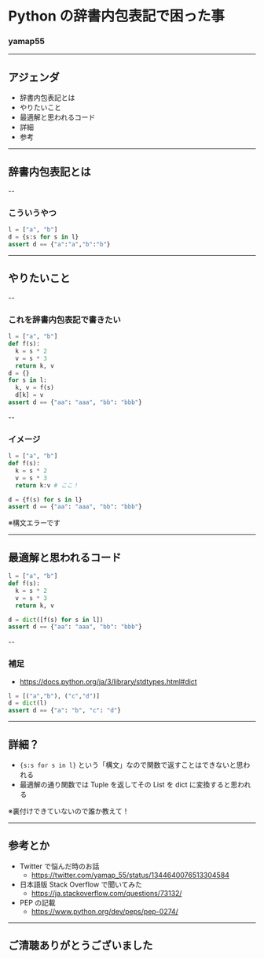 <style type="text/css">
  .reveal h1,
  .reveal h2,
  .reveal h3,
  .reveal h4,
  .reveal h5,
  .reveal h6 {
    text-transform: none;
  }
</style>

# Python の辞書内包表記で困った事

### yamap55

---

## アジェンダ

- 辞書内包表記とは
- やりたいこと
- 最適解と思われるコード
- 詳細
- 参考

---

## 辞書内包表記とは

--

### こういうやつ

```python
l = ["a", "b"]
d = {s:s for s in l}
assert d == {"a":"a","b":"b"}
```

---

## やりたいこと

--

### これを辞書内包表記で書きたい

```python
l = ["a", "b"]
def f(s):
  k = s * 2
  v = s * 3
  return k, v
d = {}
for s in l:
  k, v = f(s)
  d[k] = v
assert d == {"aa": "aaa", "bb": "bbb"}
```

--

### イメージ

```python
l = ["a", "b"]
def f(s):
  k = s * 2
  v = s * 3
  return k:v # ここ！

d = {f(s) for s in l}
assert d == {"aa": "aaa", "bb": "bbb"}
```

※構文エラーです

---

## 最適解と思われるコード

```python
l = ["a", "b"]
def f(s):
  k = s * 2
  v = s * 3
  return k, v

d = dict([f(s) for s in l])
assert d == {"aa": "aaa", "bb": "bbb"}
```

--

### 補足

- https://docs.python.org/ja/3/library/stdtypes.html#dict

```python
l = [("a","b"), ("c","d")]
d = dict(l)
assert d == {"a": "b", "c": "d"}
```

---

## 詳細？

- `{s:s for s in l}` という「構文」なので関数で返すことはできないと思われる
- 最適解の通り関数では Tuple を返してその List を dict に変換すると思われる

※裏付けできていないので誰か教えて！

---

## 参考とか

- Twitter で悩んだ時のお話
  - https://twitter.com/yamap_55/status/1344640076513304584
- 日本語版 Stack Overflow で聞いてみた
  - https://ja.stackoverflow.com/questions/73132/
- PEP の記載
  - https://www.python.org/dev/peps/pep-0274/

---

## ご清聴ありがとうございました
